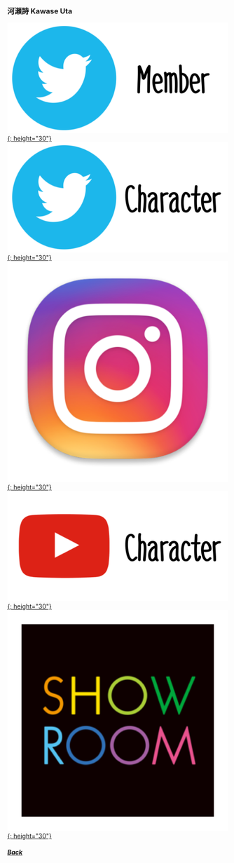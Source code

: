 ### 河瀬詩 Kawase Uta 
[![twitter_@kawase_uta_0227](../../../Img/Icon_Twitter_Mem.PNG){: height="30"}](https://twitter.com/kawase_uta_0227) [![twitter_@_saitonicole](../../../Img/Icon_Twitter_Char.PNG){: height="30"}](https://twitter.com/_saitonicole) [![instagram_@kawase_uta](../../../Img/Icon_Instagram.PNG){: height="30"}](https://instagram.com/kawase_uta) [![youtube](../../../Img/Icon_Youtube_Char.PNG){: height="30"}](https://www.youtube.com/channel/UC07A6wyM1JOnse55kGChvPg) [![showroom_kawaseuta](../../../Img/Icon_Showroom.PNG){: height="30"}](https://www.showroom-live.com/room/profile?room_id=283445) 
##### [Back](../../../readme.md)
